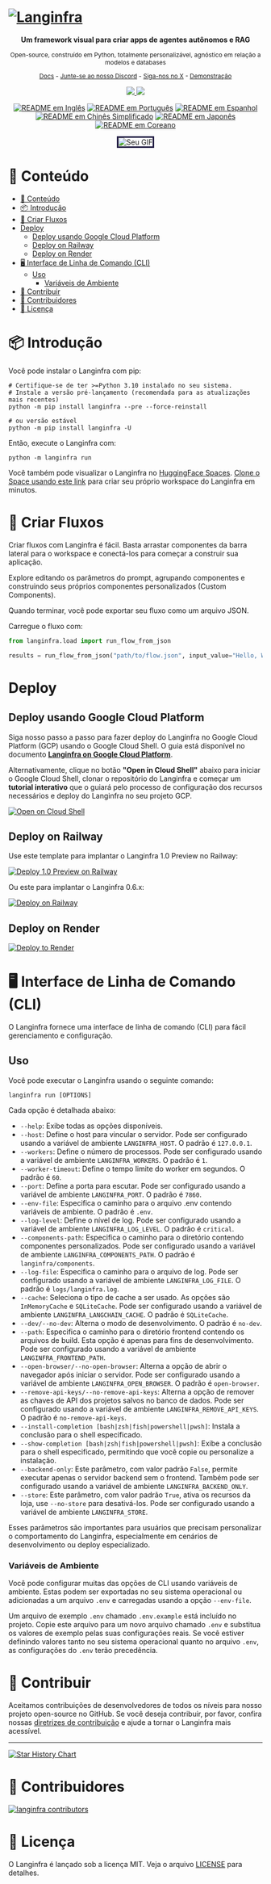 <!-- markdownlint-disable MD030 -->

# [![Langinfra](./docs/static/img/hero.png)](https://www.langinfra.org)

<p align="center"><strong>
    Um framework visual para criar apps de agentes autônomos e RAG
</strong></p>
<p align="center" style="font-size: 12px;">
    Open-source, construído em Python, totalmente personalizável, agnóstico em relação a modelos e databases
</p>

<p align="center" style="font-size: 12px;">
    <a href="https://docs-langinfra.khulnasoft.com" style="text-decoration: underline;">Docs</a> -
    <a href="https://discord.com/invite/EqksyE2EX9" style="text-decoration: underline;">Junte-se ao nosso Discord</a> -
    <a href="https://twitter.com/khulnasoft" style="text-decoration: underline;">Siga-nos no X</a> -
    <a href="https://huggingface.co/spaces/Langinfra/Langinfra" style="text-decoration: underline;">Demonstração</a>
</p>

<p align="center">
    <a href="https://github.com/khulnasoft/langinfra">
        <img src="https://img.shields.io/github/stars/khulnasoft/langinfra">
    </a>
    <a href="https://discord.com/invite/EqksyE2EX9">
        <img src="https://img.shields.io/discord/1116803230643527710?label=Discord">
    </a>
</p>

<div align="center">
  <a href="./README.md"><img alt="README em Inglês" src="https://img.shields.io/badge/English-d9d9d9"></a>
  <a href="./README.PT.md"><img alt="README em Português" src="https://img.shields.io/badge/Português-d9d9d9"></a>
  <a href="./README.ES.md"><img alt="README em Espanhol" src="https://img.shields.io/badge/Espanhol-d9d9d9"></a>
  <a href="./README.zh_CN.md"><img alt="README em Chinês Simplificado" src="https://img.shields.io/badge/简体中文-d9d9d9"></a>
  <a href="./README.ja.md"><img alt="README em Japonês" src="https://img.shields.io/badge/日本語-d9d9d9"></a>
  <a href="./README.KR.md"><img alt="README em Coreano" src="https://img.shields.io/badge/한국어-d9d9d9"></a>
</div>

<p align="center">
  <img src="./docs/static/img/langinfra_basic_howto.gif" alt="Seu GIF" style="border: 3px solid #211C43;">
</p>

# 📝 Conteúdo

- [📝 Conteúdo](#-conteúdo)
- [📦 Introdução](#-introdução)
- [🎨 Criar Fluxos](#-criar-fluxos)
- [Deploy](#deploy)
  - [Deploy usando Google Cloud Platform](#deploy-usando-google-cloud-platform)
  - [Deploy on Railway](#deploy-on-railway)
  - [Deploy on Render](#deploy-on-render)
- [🖥️ Interface de Linha de Comando (CLI)](#️-interface-de-linha-de-comando-cli)
  - [Uso](#uso)
    - [Variáveis de Ambiente](#variáveis-de-ambiente)
- [👋 Contribuir](#-contribuir)
- [🌟 Contribuidores](#-contribuidores)
- [📄 Licença](#-licença)

# 📦 Introdução

Você pode instalar o Langinfra com pip:

```shell
# Certifique-se de ter >=Python 3.10 instalado no seu sistema.
# Instale a versão pré-lançamento (recomendada para as atualizações mais recentes)
python -m pip install langinfra --pre --force-reinstall

# ou versão estável
python -m pip install langinfra -U
```

Então, execute o Langinfra com:

```shell
python -m langinfra run
```

Você também pode visualizar o Langinfra no [HuggingFace Spaces](https://huggingface.co/spaces/Langinfra/Langinfra). [Clone o Space usando este link](https://huggingface.co/spaces/Langinfra/Langinfra?duplicate=true) para criar seu próprio workspace do Langinfra em minutos.

# 🎨 Criar Fluxos

Criar fluxos com Langinfra é fácil. Basta arrastar componentes da barra lateral para o workspace e conectá-los para começar a construir sua aplicação.

Explore editando os parâmetros do prompt, agrupando componentes e construindo seus próprios componentes personalizados (Custom Components).

Quando terminar, você pode exportar seu fluxo como um arquivo JSON.

Carregue o fluxo com:

```python
from langinfra.load import run_flow_from_json

results = run_flow_from_json("path/to/flow.json", input_value="Hello, World!")
```

# Deploy

## Deploy usando Google Cloud Platform

Siga nosso passo a passo para fazer deploy do Langinfra no Google Cloud Platform (GCP) usando o Google Cloud Shell. O guia está disponível no documento [**Langinfra on Google Cloud Platform**](https://github.com/khulnasoft/langinfra/blob/dev/docs/docs/deployment/gcp-deployment.md).

Alternativamente, clique no botão **"Open in Cloud Shell"** abaixo para iniciar o Google Cloud Shell, clonar o repositório do Langinfra e começar um **tutorial interativo** que o guiará pelo processo de configuração dos recursos necessários e deploy do Langinfra no seu projeto GCP.

[![Open on Cloud Shell](https://gstatic.com/cloudssh/images/open-btn.svg)](https://console.cloud.google.com/cloudshell/open?git_repo=https://github.com/khulnasoft/langinfra&working_dir=scripts/gcp&shellonly=true&tutorial=walkthroughtutorial_spot.md)

## Deploy on Railway

Use este template para implantar o Langinfra 1.0 Preview no Railway:

[![Deploy 1.0 Preview on Railway](https://railway.app/button.svg)](https://railway.app/template/UsJ1uB?referralCode=MnPSdg)

Ou este para implantar o Langinfra 0.6.x:

[![Deploy on Railway](https://railway.app/button.svg)](https://railway.app/template/JMXEWp?referralCode=MnPSdg)

## Deploy on Render

<a href="https://render.com/deploy?repo=https://github.com/khulnasoft/langinfra/tree/dev">
<img src="https://render.com/images/deploy-to-render-button.svg" alt="Deploy to Render" />
</a>

# 🖥️ Interface de Linha de Comando (CLI)

O Langinfra fornece uma interface de linha de comando (CLI) para fácil gerenciamento e configuração.

## Uso

Você pode executar o Langinfra usando o seguinte comando:

```shell
langinfra run [OPTIONS]
```

Cada opção é detalhada abaixo:

- `--help`: Exibe todas as opções disponíveis.
- `--host`: Define o host para vincular o servidor. Pode ser configurado usando a variável de ambiente `LANGINFRA_HOST`. O padrão é `127.0.0.1`.
- `--workers`: Define o número de processos. Pode ser configurado usando a variável de ambiente `LANGINFRA_WORKERS`. O padrão é `1`.
- `--worker-timeout`: Define o tempo limite do worker em segundos. O padrão é `60`.
- `--port`: Define a porta para escutar. Pode ser configurado usando a variável de ambiente `LANGINFRA_PORT`. O padrão é `7860`.
- `--env-file`: Especifica o caminho para o arquivo .env contendo variáveis de ambiente. O padrão é `.env`.
- `--log-level`: Define o nível de log. Pode ser configurado usando a variável de ambiente `LANGINFRA_LOG_LEVEL`. O padrão é `critical`.
- `--components-path`: Especifica o caminho para o diretório contendo componentes personalizados. Pode ser configurado usando a variável de ambiente `LANGINFRA_COMPONENTS_PATH`. O padrão é `langinfra/components`.
- `--log-file`: Especifica o caminho para o arquivo de log. Pode ser configurado usando a variável de ambiente `LANGINFRA_LOG_FILE`. O padrão é `logs/langinfra.log`.
- `--cache`: Seleciona o tipo de cache a ser usado. As opções são `InMemoryCache` e `SQLiteCache`. Pode ser configurado usando a variável de ambiente `LANGINFRA_LANGCHAIN_CACHE`. O padrão é `SQLiteCache`.
- `--dev/--no-dev`: Alterna o modo de desenvolvimento. O padrão é `no-dev`.
- `--path`: Especifica o caminho para o diretório frontend contendo os arquivos de build. Esta opção é apenas para fins de desenvolvimento. Pode ser configurado usando a variável de ambiente `LANGINFRA_FRONTEND_PATH`.
- `--open-browser/--no-open-browser`: Alterna a opção de abrir o navegador após iniciar o servidor. Pode ser configurado usando a variável de ambiente `LANGINFRA_OPEN_BROWSER`. O padrão é `open-browser`.
- `--remove-api-keys/--no-remove-api-keys`: Alterna a opção de remover as chaves de API dos projetos salvos no banco de dados. Pode ser configurado usando a variável de ambiente `LANGINFRA_REMOVE_API_KEYS`. O padrão é `no-remove-api-keys`.
- `--install-completion [bash|zsh|fish|powershell|pwsh]`: Instala a conclusão para o shell especificado.
- `--show-completion [bash|zsh|fish|powershell|pwsh]`: Exibe a conclusão para o shell especificado, permitindo que você copie ou personalize a instalação.
- `--backend-only`: Este parâmetro, com valor padrão `False`, permite executar apenas o servidor backend sem o frontend. Também pode ser configurado usando a variável de ambiente `LANGINFRA_BACKEND_ONLY`.
- `--store`: Este parâmetro, com valor padrão `True`, ativa os recursos da loja, use `--no-store` para desativá-los. Pode ser configurado usando a variável de ambiente `LANGINFRA_STORE`.

Esses parâmetros são importantes para usuários que precisam personalizar o comportamento do Langinfra, especialmente em cenários de desenvolvimento ou deploy especializado.

### Variáveis de Ambiente

Você pode configurar muitas das opções de CLI usando variáveis de ambiente. Estas podem ser exportadas no seu sistema operacional ou adicionadas a um arquivo `.env` e carregadas usando a opção `--env-file`.

Um arquivo de exemplo `.env` chamado `.env.example` está incluído no projeto. Copie este arquivo para um novo arquivo chamado `.env` e substitua os valores de exemplo pelas suas configurações reais. Se você estiver definindo valores tanto no seu sistema operacional quanto no arquivo `.env`, as configurações do `.env` terão precedência.

# 👋 Contribuir

Aceitamos contribuições de desenvolvedores de todos os níveis para nosso projeto open-source no GitHub. Se você deseja contribuir, por favor, confira nossas [diretrizes de contribuição](./CONTRIBUTING.md) e ajude a tornar o Langinfra mais acessível.

---

[![Star History Chart](https://api.star-history.com/svg?repos=khulnasoft/langinfra&type=Timeline)](https://star-history.com/#khulnasoft/langinfra&Date)

# 🌟 Contribuidores

[![langinfra contributors](https://contrib.rocks/image?repo=khulnasoft/langinfra)](https://github.com/khulnasoft/langinfra/graphs/contributors)

# 📄 Licença

O Langinfra é lançado sob a licença MIT. Veja o arquivo [LICENSE](LICENSE) para detalhes.
